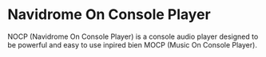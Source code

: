 # Navidrome On Console Player

NOCP (Navidrome On Console Player) is a console audio player designed to be powerful and easy to use inpired bien MOCP (Music On Console Player).
